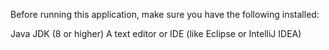 Before running this application, make sure you have the following installed:

Java JDK (8 or higher)
A text editor or IDE (like Eclipse or IntelliJ IDEA)
